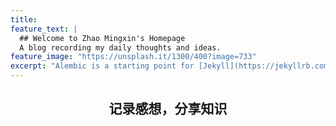 ```yaml
---
title:
feature_text: |
  ## Welcome to Zhao Mingxin's Homepage
  A blog recording my daily thoughts and ideas.
feature_image: "https://unsplash.it/1300/400?image=733"
excerpt: "Alembic is a starting point for [Jekyll](https://jekyllrb.com/) projects. Rather than starting from scratch, this boilerplate is designed to get the ball rolling immediately. Install it, configure it, tweak it, push it."
---
```

<h2 align="center">
记录感想，分享知识
</h2>
